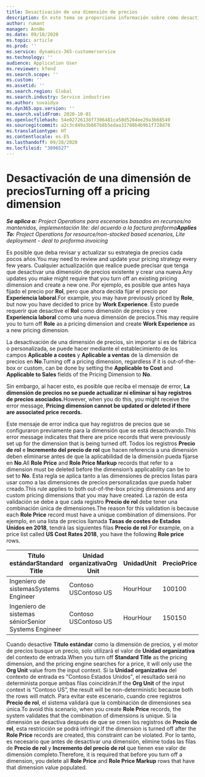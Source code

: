 ```yaml
---
title: Desactivación de una dimensión de precios
description: En este tema se proporciona información sobre cómo desactivar dimensiones de precios.
author: rumant
manager: AnnBe
ms.date: 09/18/2020
ms.topic: article
ms.prod: ''
ms.service: dynamics-365-customerservice
ms.technology: ''
audience: Application User
ms.reviewer: kfend
ms.search.scope: ''
ms.custom: ''
ms.assetid: ''
ms.search.region: Global
ms.search.industry: Service industries
ms.author: suvaidya
ms.dyn365.ops.version: ''
ms.search.validFrom: 2020-10-01
ms.openlocfilehash: 54e02726138f7306481ca50d5204ee29a3b68549
ms.sourcegitcommit: a2c3cd49a3b667b8b5edaa31788b4b9b1f728d78
ms.translationtype: HT
ms.contentlocale: es-ES
ms.lasthandoff: 09/28/2020
ms.locfileid: "3896527"
---
```

# <a name="turning-off-a-pricing-dimension"></a><span data-ttu-id="4e251-103">Desactivación de una dimensión de precios</span><span class="sxs-lookup"><span data-stu-id="4e251-103">Turning off a pricing dimension</span></span>

<span data-ttu-id="4e251-104">_**Se aplica a:** Project Operations para escenarios basados en recursos/no mantenidos, implementación lite: del acuerdo a la factura proforma_</span><span class="sxs-lookup"><span data-stu-id="4e251-104">_**Applies To:** Project Operations for resource/non-stocked based scenarios, Lite deployment - deal to proforma invoicing_</span></span>

<span data-ttu-id="4e251-105">Es posible que deba revisar y actualizar su estrategia de precios cada pocos años.</span><span class="sxs-lookup"><span data-stu-id="4e251-105">You may need to review and update your pricing strategy every few years.</span></span> <span data-ttu-id="4e251-106">Cualquier actualización que realice puede precisar que tenga que desactivar una dimensión de precios existente y crear una nueva.</span><span class="sxs-lookup"><span data-stu-id="4e251-106">Any updates you make might require that you turn off an existing pricing dimension and create a new one.</span></span> <span data-ttu-id="4e251-107">Por ejemplo, es posible que antes haya fijado el precio por **Rol**, pero que ahora decida fijar el precio por **Experiencia laboral**.</span><span class="sxs-lookup"><span data-stu-id="4e251-107">For example, you may have previously priced by **Role**, but now you have decided to price by **Work Experience**.</span></span> <span data-ttu-id="4e251-108">Esto puede requerir que desactive el **Rol** como dimensión de precios y cree **Experiencia laboral** como una nueva dimensión de precios.</span><span class="sxs-lookup"><span data-stu-id="4e251-108">This may require you to turn off **Role** as a pricing dimension and create **Work Experience** as a new pricing dimension.</span></span> 

<span data-ttu-id="4e251-109">La desactivación de una dimensión de precios, sin importar si es de fábrica o personalizada, se puede hacer mediante el establecimiento de los campos **Aplicable a costes** y **Aplicable a ventas** de la dimensión de precios en **No**.</span><span class="sxs-lookup"><span data-stu-id="4e251-109">Turning off a pricing dimension, regardless if it is out-of-the-box or custom, can be done by setting the **Applicable to Cost** and **Applicable to Sales** fields of the Pricing Dimension to **No**.</span></span>

<span data-ttu-id="4e251-110">Sin embargo, al hacer esto, es posible que reciba el mensaje de error, **La dimensión de precios no se puede actualizar ni eliminar si hay registros de precios asociados.**</span><span class="sxs-lookup"><span data-stu-id="4e251-110">However, when you do this, you might receive the error message, **Pricing dimension cannot be updated or deleted if there are associated price records.**</span></span>

<span data-ttu-id="4e251-111">Este mensaje de error indica que hay registros de precios que se configuraron previamente para la dimensión que se está desactivando.</span><span class="sxs-lookup"><span data-stu-id="4e251-111">This error message indicates that there are price records that were previously set up for the dimension that is being turned off.</span></span> <span data-ttu-id="4e251-112">Todos los registros **Precio de rol** e **Incremento del precio de rol** que hacen referencia a una dimensión deben eliminarse antes de que la aplicabilidad de la dimensión pueda fijarse en **No**.</span><span class="sxs-lookup"><span data-stu-id="4e251-112">All **Role Price** and **Role Price Markup** records that refer to a dimension must be deleted before the dimension’s applicability can be to set to **No**.</span></span> <span data-ttu-id="4e251-113">Esta regla se aplica tanto a las dimensiones de precios listas para usar como a las dimensiones de precios personalizadas que pueda haber creado.</span><span class="sxs-lookup"><span data-stu-id="4e251-113">This rule applies to both out-of-the-box pricing dimensions and any custom pricing dimensions that you may have created.</span></span> <span data-ttu-id="4e251-114">La razón de esta validación se debe a que cada registro **Precio de rol** debe tener una combinación única de dimensiones.</span><span class="sxs-lookup"><span data-stu-id="4e251-114">The reason for this validation is because each **Role Price** record must have a unique combination of dimensions.</span></span> <span data-ttu-id="4e251-115">Por ejemplo, en una lista de precios llamada **Tasas de costes de Estados Unidos en 2018**, tendrá las siguientes filas **Precio de rol**.</span><span class="sxs-lookup"><span data-stu-id="4e251-115">For example, on a price list called **US Cost Rates 2018**, you have the following **Role price** rows.</span></span> 

| <span data-ttu-id="4e251-116">Título estándar</span><span class="sxs-lookup"><span data-stu-id="4e251-116">Standard Title</span></span>         | <span data-ttu-id="4e251-117">Unidad organizativa</span><span class="sxs-lookup"><span data-stu-id="4e251-117">Org Unit</span></span>    |<span data-ttu-id="4e251-118">Unidad</span><span class="sxs-lookup"><span data-stu-id="4e251-118">Unit</span></span>   |<span data-ttu-id="4e251-119">Precio</span><span class="sxs-lookup"><span data-stu-id="4e251-119">Price</span></span>  |<span data-ttu-id="4e251-120">Divisa</span><span class="sxs-lookup"><span data-stu-id="4e251-120">Currency</span></span>  |
| -----------------------|-------------|-------|-------|----------|
| <span data-ttu-id="4e251-121">Ingeniero de sistemas</span><span class="sxs-lookup"><span data-stu-id="4e251-121">Systems Engineer</span></span>|<span data-ttu-id="4e251-122">Contoso US</span><span class="sxs-lookup"><span data-stu-id="4e251-122">Contoso US</span></span>|<span data-ttu-id="4e251-123">Hour</span><span class="sxs-lookup"><span data-stu-id="4e251-123">Hour</span></span>| <span data-ttu-id="4e251-124">100</span><span class="sxs-lookup"><span data-stu-id="4e251-124">100</span></span>|<span data-ttu-id="4e251-125">USD</span><span class="sxs-lookup"><span data-stu-id="4e251-125">USD</span></span>|
| <span data-ttu-id="4e251-126">Ingeniero de sistemas sénior</span><span class="sxs-lookup"><span data-stu-id="4e251-126">Senior Systems Engineer</span></span>|<span data-ttu-id="4e251-127">Contoso US</span><span class="sxs-lookup"><span data-stu-id="4e251-127">Contoso US</span></span>|<span data-ttu-id="4e251-128">Hour</span><span class="sxs-lookup"><span data-stu-id="4e251-128">Hour</span></span>| <span data-ttu-id="4e251-129">150</span><span class="sxs-lookup"><span data-stu-id="4e251-129">150</span></span>| <span data-ttu-id="4e251-130">USD</span><span class="sxs-lookup"><span data-stu-id="4e251-130">USD</span></span>|


<span data-ttu-id="4e251-131">Cuando desactive **Título estándar** como la dimensión de precios, y el motor de precios busque un precio, solo utilizará el valor de **Unidad organizativa** del contexto de entrada.</span><span class="sxs-lookup"><span data-stu-id="4e251-131">When you turn off **Standard Title** as the pricing dimension, and the pricing engine searches for a price, it will only use the **Org Unit** value from the input context.</span></span> <span data-ttu-id="4e251-132">Si la **Unidad organizativa** del contexto de entrada es "Contoso Estados Unidos", el resultado será no determinista porque ambas filas coincidirán.</span><span class="sxs-lookup"><span data-stu-id="4e251-132">If the **Org Unit** of the input context is “Contoso US”, the result will be non-deterministic because both the rows will match.</span></span> <span data-ttu-id="4e251-133">Para evitar este escenario, cuando cree registros **Precio de rol**, el sistema validará que la combinación de dimensiones sea única.</span><span class="sxs-lookup"><span data-stu-id="4e251-133">To avoid this scenario, when you create **Role Price** records, the system validates that the combination of dimensions is unique.</span></span> <span data-ttu-id="4e251-134">Si la dimensión se desactiva después de que se creen los registros de **Precio de rol**, esta restricción se podrá infringir.</span><span class="sxs-lookup"><span data-stu-id="4e251-134">If the dimension is turned off after the **Role Price** records are created, this constraint can be violated.</span></span> <span data-ttu-id="4e251-135">Por lo tanto, es necesario que antes de desactivar una dimensión, elimine todas las filas de **Precio de rol** y **Incremento del precio de rol** que tienen ese valor de dimensión completo.</span><span class="sxs-lookup"><span data-stu-id="4e251-135">Therefore, it is required that before you turn off a dimension, you delete all **Role Price** and **Role Price Markup** rows that have that dimension value populated.</span></span>

